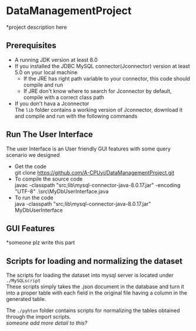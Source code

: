 # DataManagementProject
*project description here

## Prerequisites
- A running JDK version at least 8.0
- If you installed the JDBC MySQL connector(Jconnector) version at least 5.0 on your local machine
  - If the JRE has right path variable to your connector, this code should compile and run
  - If JRE don't know where to search for Jconnector by default, compile with a correct class path
- If you don't hava a Jconnector  
  The `lib` folder contains a working version of Jconnector, download it and compile and run with the following commands

## Run The User Interface
The user Interface is an User friendly GUI features with some query scenario we designed  
- Get the code  
git clone https://github.com/A-CPUyi/DataManagementProject.git  
- To compile the source code  
javac -classpath "src\;lib\mysql-connector-java-8.0.17.jar" -encoding "UTF-8" .\src\MyDbUserInterface.java  
- To run the code  
java -classpath "src;lib\mysql-connector-java-8.0.17.jar" MyDbUserInterface 

## GUI Features
*someone plz write this part

## Scripts for loading and normalizing the dataset
The scripts for loading the dataset into mysql server is located under `./MySQLscript`  
These scripts simply takes the .json document in the database and turn it into a proper table
with each field in the original file having a column in the generated table.

The `./pyhton` folder contains scripts for normalizing the tables obtained through the import scripts.  
_someone add more detail to this?_
